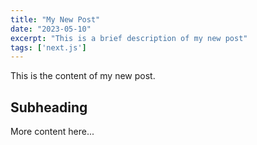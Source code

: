 ```yaml
---
title: "My New Post"
date: "2023-05-10"
excerpt: "This is a brief description of my new post"
tags: ['next.js']
---
```


This is the content of my new post.

## Subheading

More content here...